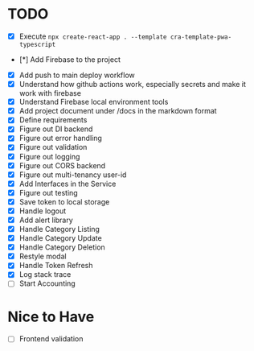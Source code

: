 # TODO

- [x] Execute `npx create-react-app . --template cra-template-pwa-typescript`
- [*] Add Firebase to the project
- [x] Add push to main deploy workflow
- [x] Understand how github actions work, especially secrets and make it work with firebase
- [x] Understand Firebase local environment tools
- [x] Add project document under /docs in the markdown format
- [x] Define requirements
- [x] Figure out DI backend
- [x] Figure out error handling
- [x] Figure out validation
- [x] Figure out logging
- [x] Figure out CORS backend
- [x] Figure out multi-tenancy user-id
- [x] Add Interfaces in the Service
- [x] Figure out testing
- [x] Save token to local storage
- [x] Handle logout
- [x] Add alert library
- [x] Handle Category Listing
- [x] Handle Category Update
- [x] Handle Category Deletion
- [x] Restyle modal
- [x] Handle Token Refresh
- [x] Log stack trace
- [ ] Start Accounting

# Nice to Have

- [ ] Frontend validation
